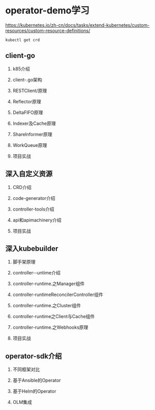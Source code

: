 # operator-demo学习

https://kubernetes.io/zh-cn/docs/tasks/extend-kubernetes/custom-resources/custom-resource-definitions/



```
kubectl get crd
```

## client-go

1. k85介绍

2. client-.go架构

3. RESTClient/原理

4. Reflector原理

5. DeltaFIFO原理

6. Indexer及Cache原理

7. Sharelnformer原理

8. WorkQueue原理

9. 项目实战

   

## 深入自定义资源

1. CRD介绍

2. code-generator介绍

3. controller-tools介绍

4. api和apimachinery介绍

5. 项目实战

## 深入kubebuilder

1. 脚手架原理

2. controller--untime介绍

3. controller-runtime.之Manager组件

4. controller-runtimeReconcilerController组件

5. controller-runtime.之Cluster组件

6. controller-runtime之Client与Cache组件

7. controller-runtime.之Webhooks原理

8. 项目实战

## operator-sdk介绍

1. 不同框架对比

2. 基于Ansible的Operator

3. 基于Helm的Operator

4. OLM集成